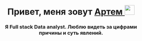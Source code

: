 <h1 align="center"> Привет, меня зовут <a href=" https://hh.kz/resume/52b74726ff0b63e1cf0039ed1f705839514b56" target="_blank"> Артем </a> 
<img src="https://github.com/blackcater/blackcater/raw/main/images/Hi.gif" height="32"/></h1>
<h3 align="center"> Я Full stack Data analyst. Люблю видеть за цифрами причины и суть явлений.</h3>

